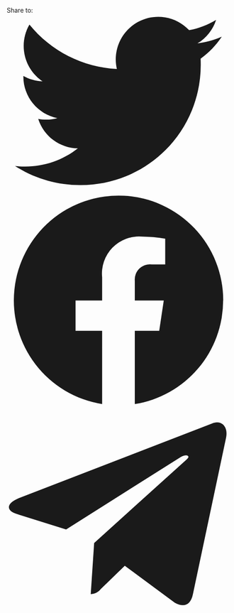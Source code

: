 
<p>Share to:
    <a href="#0"><svg viewBox="0 0 18 14" xmlns="http://www.w3.org/2000/svg" fill="currentColor"><path d="M5.90944 13.7676C7.18903 13.7764 8.45762 13.5308 9.64152 13.0452C10.8254 12.5596 11.901 11.8436 12.8058 10.9387C13.7107 10.0339 14.4267 8.95831 14.9123 7.77442C15.398 6.59052 15.6435 5.32193 15.6347 4.04234C15.6347 3.89424 15.6318 3.74692 15.6251 3.6004C16.294 3.11637 16.8714 2.51704 17.3301 1.83048C16.7065 2.10711 16.0448 2.28853 15.3673 2.36867C16.081 1.9415 16.6151 1.26951 16.8702 0.47784C16.1993 0.875917 15.4653 1.15658 14.7 1.30773C14.1847 0.759649 13.5031 0.396688 12.7607 0.275024C12.0184 0.153359 11.2566 0.279775 10.5933 0.634706C9.93003 0.989637 9.40223 1.55329 9.09159 2.23844C8.78095 2.92358 8.7048 3.69201 8.87492 4.4248C7.51583 4.35687 6.18622 4.00382 4.97245 3.38858C3.75868 2.77334 2.6879 1.90967 1.82965 0.853666C1.39239 1.60611 1.2584 2.49693 1.45497 3.3447C1.65154 4.19248 2.16388 4.93344 2.88765 5.41668C2.34485 5.40017 1.81395 5.25358 1.33958 4.98925C1.3388 5.00353 1.3388 5.01782 1.3388 5.03287C1.33896 5.82207 1.61213 6.58691 2.11194 7.19765C2.61176 7.8084 3.30746 8.22744 4.08103 8.38371C3.57776 8.52103 3.0497 8.5411 2.53745 8.4424C2.75578 9.12162 3.18095 9.7156 3.75349 10.1413C4.32603 10.5669 5.01731 10.803 5.73063 10.8164C4.51983 11.7668 3.02454 12.2822 1.48533 12.2798C1.21283 12.2799 0.940561 12.264 0.669922 12.2322C2.23287 13.2363 4.05177 13.7693 5.90944 13.7676Z"></path></svg></a>
    <a href="#0"><svg viewBox="0 0 20 20" xmlns="http://www.w3.org/2000/svg" fill="currentColor"><path d="M19.375 10.06a9.383 9.383 0 0 1-7.907 9.257V12.77h2.185l.408-2.71h-2.593V8.3a1.356 1.356 0 0 1 1.521-1.468h1.2V4.53a14.7 14.7 0 0 0-2.1-.182 3.31 3.31 0 0 0-3.547 3.643v2.068h-2.38v2.71h2.38v6.546a9.374 9.374 0 1 1 10.843-9.257z"></path></svg></a>
    <a href="#0"><svg viewBox="0 0 18 16" xmlns="http://www.w3.org/2000/svg" fill="currentColor"><path d="M16.5257 0.95613L0.992894 6.94483C-0.066948 7.37023 -0.061323 7.96196 0.800144 8.22551L4.78605 9.46968L14.0138 3.64787C14.4499 3.3832 14.8494 3.52537 14.5213 3.81704L7.04397 10.5643L7.12095 10.6987L7.04397 10.5649L6.76974 14.675C6.92584 14.6731 7.07947 14.6358 7.21913 14.566C7.35878 14.4963 7.48083 14.3958 7.57613 14.2721L9.51318 12.389L13.5423 15.3662C14.2841 15.7748 14.8191 15.5629 15.004 14.6773L17.6491 2.21212C17.9199 1.12644 17.2349 0.634171 16.5258 0.956163"></path></svg></a>
</p>